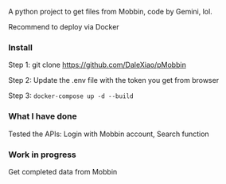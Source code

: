 A python project to get files from Mobbin, code by Gemini, lol.

Recommend to deploy via Docker

### Install
Step 1: git clone https://github.com/DaleXiao/pMobbin

Step 2: Update the .env file with the token you get from browser

Step 3:
 ```docker-compose up -d --build ```

### What I have done
Tested the APIs: Login with Mobbin account, Search function

### Work in progress
Get completed data from Mobbin

